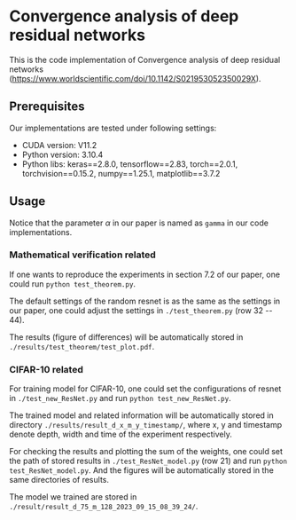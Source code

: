 # Convergence analysis of deep residual networks
This is the code implementation of Convergence analysis of deep residual networks (https://www.worldscientific.com/doi/10.1142/S021953052350029X).

## Prerequisites
Our implementations are tested under following settings:
    
- CUDA version: V11.2
- Python version: 3.10.4
- Python libs: keras==2.8.0, tensorflow==2.83, torch==2.0.1, torchvision==0.15.2, numpy==1.25.1, matplotlib==3.7.2

## Usage
Notice that the parameter $\alpha$ in our paper is named as `gamma` in our code implementations.

### Mathematical verification related
If one wants to reproduce the experiments in section 7.2 of our paper, one could run `python test_theorem.py`.

The default settings of the random resnet is as the same as the settings in our paper, one could adjust the settings in `./test_theorem.py` (row 32 -- 44).

The results (figure of differences) will be automatically stored in `./results/test_theorem/test_plot.pdf`.

### CIFAR-10 related
For training model for CIFAR-10, one could set the configurations of resnet in `./test_new_ResNet.py` and run `python test_new_ResNet.py`.

The trained model and related information will be automatically stored in directory `./results/result_d_x_m_y_timestamp/`, where x, y and timestamp denote depth, width and time of the experiment respectively.

For checking the results and plotting the sum of the weights, one could set the path of stored results in `./test_ResNet_model.py` (row 21) and run `python test_ResNet_model.py`. And the figures will be automatically stored in the same directories of results.

The model we trained are stored in `./result/result_d_75_m_128_2023_09_15_08_39_24/`.
